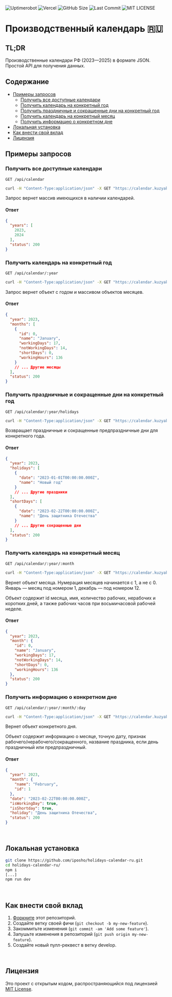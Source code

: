 ![Uptimerobot](https://img.shields.io/uptimerobot/ratio/7/m797301234-a06cf748375429b73d2bee31) ![Vercel](https://vercelbadge.vercel.app/api/iposho/holidays-calendar-ru?style=flat) ![GitHub Size](https://img.shields.io/github/languages/code-size/iposho/holidays-calendar-ru) ![Last Commit](https://img.shields.io/github/last-commit/iposho/holidays-calendar-ru) ![MIT LICENSE](https://img.shields.io/github/license/iposho/holidays-calendar-ru)
# Производственный календарь 🇷🇺

## TL;DR
Производственные календари РФ (2023—2025) в формате JSON. Простой API для получения данных.

## Содержание
- [Примеры запросов](#примеры-запросов)
  - [Получить все доступные календари](#получить-все-доступные-календари)
  - [Получить календарь на конкретный год](#получить-календарь-на-конкретный-год)
  - [Получить праздничные и сокращенные дни на конкретный год](#получить-праздничные-и-сокращенные-дни-на-конкретный-год)
  - [Получить календарь на конкретный месяц](#получить-календарь-на-конкретный-месяц)
  - [Получить информацию о конкретном дне](#получить-информацию-о-конкретном-дне)
- [Локальная установка](#локальная-установка)
- [Как внести свой вклад](#как-внести-свой-вклад)
- [Лицензия](#лицензия)


## Примеры запросов

### Получить все доступные календари

```openapi generator
GET /api/calendar
```

```sh
curl -H "Content-Type:application/json" -X GET "https://calendar.kuzyak.in/api/calendar"
```

Запрос вернет массив имеющихся в наличии календарей.

#### Ответ

```json
{
  "years": [
    2023,
    2024
  ],
  "status": 200
}
```

### Получить календарь на конкретный год

```openapi generator
GET /api/calendar/:year
```

```sh
curl -H "Content-Type:application/json" -X GET "https://calendar.kuzyak.in/api/calendar/2023"
```

Запрос вернет объект с годом и массивом объектов месяцев.

#### Ответ

```json
{
  "year": 2023,
  "months": [
    {
      "id": 0,
      "name": "January",
      "workingDays": 17,
      "notWorkingDays": 14,
      "shortDays": 0,
      "workingHours": 136
    }
    // ... Другие месяцы
  ],
  "status": 200
}
```

### Получить праздничные и сокращенные дни на конкретный год

```openapi generator
GET /api/calendar/:year/holidays
```

```sh
curl -H "Content-Type:application/json" -X GET "https://calendar.kuzyak.in/api/calendar/2023/holidays"
```

Возвращает праздничные и сокращенные предпраздничные дни для конкретного года.

#### Ответ

```json
{
  "year": 2023,
  "holidays": [
    {
      "date": "2023-01-01T00:00:00.000Z",
      "name": "Новый год"
    }
    // ... Другие праздники
  ],
  "shortDays": [
    {
      "date": "2023-02-22T00:00:00.000Z",
      "name": "День защитника Отечества"
    }
    // ... Другие сокращенные дни
  ],
  "status": 200
}
```

### Получить календарь на конкретный месяц

```openapi generator
GET /api/calendar/:year/:month
```

```sh
curl -H "Content-Type:application/json" -X GET "https://calendar.kuzyak.in/api/calendar/2023/1"
```

Вернет объект месяца. Нумерация месяцев начинается с 1, а не с 0. Январь — месяц под номером 1, декабрь — под номером 12.

Объект содержит id месяца, имя, количество рабочих, нерабочих и коротких дней, а также рабочих часов при восьмичасовой рабочей неделе.

#### Ответ

```json
{
  "year": 2023,
  "month": {
    "id": 0,
    "name": "January",
    "workingDays": 17,
    "notWorkingDays": 14,
    "shortDays": 0,
    "workingHours": 136
  },
  "status": 200
}
```

### Получить информацию о конкретном дне

```openapi generator
GET /api/calendar/:year/:month/:day
```

```sh
curl -H "Content-Type:application/json" -X GET "https://calendar.kuzyak.in/api/calendar/2023/2/22"
```

Вернет объект конкретного дня.

Объект содержит информацию о месяце, точную дату, признак рабочего/нерабочего/сокращенного, название праздника, если день праздничный или предпраздничный.

#### Ответ

```json
{
  "year": 2023,
  "month": {
    "name": "February",
    "id": 1
  },
  "date": "2023-02-22T00:00:00.000Z",
  "isWorkingDay": true,
  "isShortday": true,
  "holiday": "День защитника Отечества",
  "status": 200
}
```
<br>

## Локальная установка
```bash
git clone https://github.com/iposho/holidays-calendar-ru.git
cd holidays-calendar-ru/
npm i
[...]
npm run dev
```
<br>

## Как внести свой вклад
1. [Форкните](https://github.com/iposho/holidays-calendar-ru/fork) этот репозиторий.
2. Создайте ветку своей фичи (`git checkout -b my-new-feature`).
3. Закоммитьте изменения (`git commit -am 'Add some feature'`).
4. Запушьте изменения в репозиторий (`git push origin my-new-feature`).
5. Создайте новый пулл-реквест в ветку develop.
<br>

## Лицензия
Это проект с открытым кодом, распространяющийся под лицензией [MIT License](LICENSE).
